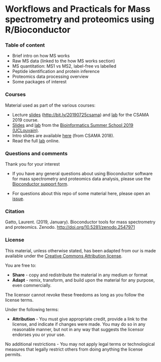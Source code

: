 # Workflows and Practicals for Mass spectrometry and proteomics using R/Bioconductor

### Table of content

- Brief intro on how MS works
- Raw MS data (linked to the how MS works section)
- MS quantitation: MS1 vs MS2, label-free vs labelled
- Peptide identification and protein inference
- Proteomics data processing overview
- Some packages of interest

### Courses

Material used as part of the various courses:

- Lecture
  [slides](https://lgatto.github.io/bioc-ms-prot/csama2019-slides.html#1)
  (http://bit.ly/20190725csama) and
  [lab](https://lgatto.github.io/bioc-ms-prot/csama2019-lab.html#1)
  for the CSAMA 2019 course.
- [Slides](https://lgatto.github.io/bioc-ms-prot/bss-slides.html) and
  [lab](https://lgatto.github.io/bioc-ms-prot/bss-lab.html) from the
  [Bioinformatics Summer School 2019
  (UCLouvain)](https://uclouvain-cbio.github.io/BSS2019/).
- Intro slides are available [here](http://bit.ly/20180712csama) (from CSAMA 2018).
- Read the full [lab](https://lgatto.github.io/bioc-ms-prot/lab.html) online.

### Questions and comments

Thank you for your interest

- If you have any general questions about using Bioconductor software
  for mass spectrometry and proteomics data analysis, please use the
  [Bioconductor support form](https://support.bioconductor.org/).
  
- For questions about this repo of some material here, please open an
  [issue](https://github.com/lgatto/bioc-ms-prot/issues).


### Citation

Gatto, Laurent. (2019, January). Bioconductor tools for mass
spectrometry and
proteomics. Zenodo. http://doi.org/10.5281/zenodo.2547971

### License

This material, unless otherwise stated, has been adapted from our is
made available under the
[Creative Commons Attribution license](https://creativecommons.org/licenses/by/4.0/).

You are free to:

* **Share** - copy and redistribute the material in any medium or format
* **Adapt** - remix, transform, and build upon the material for any
  purpose, even commercially.

The licensor cannot revoke these freedoms as long as you follow the license terms.

Under the following terms:

* **Attribution** - You must give appropriate credit, provide a link
  to the license, and indicate if changes were made. You may do so in
  any reasonable manner, but not in any way that suggests the licensor
  endorses you or your use.

No additional restrictions - You may not apply legal terms or
technological measures that legally restrict others from doing
anything the license permits.
